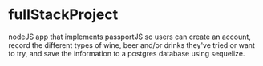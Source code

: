 # fullStackProject
nodeJS app that implements passportJS so users can create an account, record the different types of wine, beer and/or drinks they've tried or want to try, and save the information to a postgres database using sequelize.
